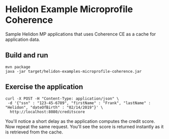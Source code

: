 # Helidon Example Microprofile Coherence

Sample Helidon MP applications that uses Coherence CE as a cache for application data.

## Build and run

```shell
mvn package
java -jar target/helidon-examples-microprofile-coherence.jar
```

## Exercise the application

```shell
curl -X POST -H "Content-Type: application/json" \
 -d '{"ssn" : "123-45-6789", "firstName" : "Frank", "lastName" : "Helidon", "dateOfBirth" : "02/14/2019"}' \
  http://localhost:8080/creditscore
```

You'll notice a short delay as the application computes the credit score.
Now repeat the same request. You'll see the score is returned instantly
as it is retrieved from the cache.

